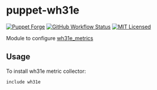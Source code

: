 puppet-wh31e
===========

[![Puppet Forge](https://img.shields.io/puppetforge/v/halyard/wh31e.svg)](https://forge.puppetlabs.com/halyard/wh31e)
[![GitHub Workflow Status](https://img.shields.io/github/actions/workflow/status/halyard/puppet-wh31e/build.yml?branch=main)](https://github.com/halyard/puppet-wh31e/actions)
[![MIT Licensed](http://img.shields.io/badge/license-MIT-green.svg?style=flat)](https://tldrlegal.com/license/mit-license)

Module to configure [wh31e_metrics](https://github.com/akerl/wh31e_metrics)

## Usage

To install wh31e metric collector:

```puppet
include wh31e
```


